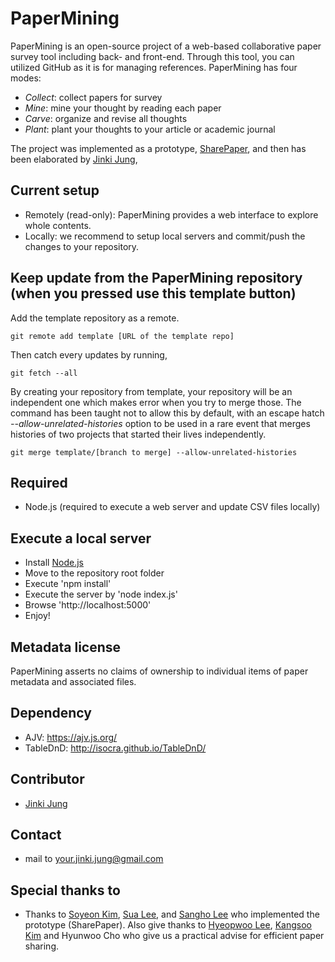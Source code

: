 # PaperMining
PaperMining is an open-source project of a web-based collaborative paper survey tool including back- and front-end.
Through this tool, you can utilized GitHub as it is for managing references.
PaperMining has four modes:
- *Collect*: collect papers for survey
- *Mine*: mine your thought by reading each paper
- *Carve*: organize and revise all thoughts
- *Plant*: plant your thoughts to your article or academic journal

The project was implemented as a prototype, [SharePaper](https://github.com/VirtualityForSafety/SharePaper), and then has been elaborated by [Jinki Jung](https://github.com/jinkijung), 

## Current setup
- Remotely (read-only): PaperMining provides a web interface to explore whole contents.
- Locally: we recommend to setup local servers and commit/push the changes to your repository.

## Keep update from the PaperMining repository (when you pressed **use this template** button)
Add the template repository as a remote.

```
git remote add template [URL of the template repo]
```

Then catch every updates by running,
```
git fetch --all
```

By creating your repository from template, your repository will be an independent one which makes error when you try to merge those. The command has been taught not to allow this by default, with an escape hatch *--allow-unrelated-histories* option to be used in a rare event that merges histories of two projects that started their lives independently.

```
git merge template/[branch to merge] --allow-unrelated-histories
```

## Required
- Node.js (required to execute a web server and update CSV files locally)

## Execute a local server
- Install [Node.js](https://nodejs.org/en/)
- Move to the repository root folder
- Execute 'npm install'
- Execute the server by 'node index.js'
- Browse 'http://localhost:5000'
- Enjoy!

## Metadata license
PaperMining asserts no claims of ownership to individual items of paper metadata and associated files. 

## Dependency
- AJV: https://ajv.js.org/
- TableDnD: http://isocra.github.io/TableDnD/

## Contributor
 - [Jinki Jung](https://github.com/jinkijung)

## Contact
 - mail to your.jinki.jung@gmail.com

## Special thanks to
 - Thanks to [Soyeon Kim](https://github.com/soykim314), [Sua Lee](https://github.com/otterlee), and [Sangho Lee](https://github.com/kimmydkemf) who implemented the prototype (SharePaper). Also give thanks to [Hyeopwoo Lee](https://www.researchgate.net/profile/Hyeopwoo_Lee), [Kangsoo Kim](http://www.kangsookim.com/) and Hyunwoo Cho who give us a practical advise for efficient paper sharing.
